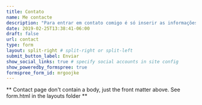 ```yaml
---
title: Contato
name: Me contacte
description: "Para entrar em contato comigo é só inserir as informações e sua mensagem no box ao lado. Caso prefira, pode me mandar email também para moraessaur@gmail.com"
date: 2019-02-25T13:38:41-06:00
draft: false
url: contact
type: form
layout: split-right # split-right or split-left
submit_button_label: Enviar
show_social_links: true # specify social accounts in site config
show_poweredby_formspree: true
formspree_form_id: mrgoojke
---
```


** Contact page don't contain a body, just the front matter above.
See form.html in the layouts folder **
